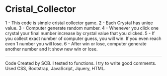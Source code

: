 # Cristal_Collector

1 - This code is simple cristal collector game.
2 - Each Crystal has uniqe value. 
3 - Computer generate random number.
4 - Whenever you click one crystal your final number increase by crystal value that you clicked.
5 - If you collect exact number of computer guess, you will win. If you even reach even 1 number you will lose.
6 - After win or lose, computer generate another number and It show new win or lose.


----------

Code Created by SCB. I tested to functions. I try to write good comments. Used CSS, Bootstrap, JavaScript, Jquery, HTML.

